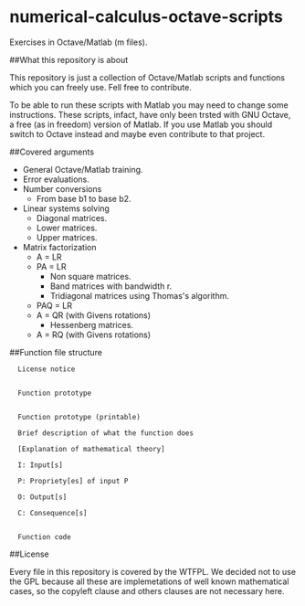 # numerical-calculus-octave-scripts
Exercises in Octave/Matlab (m files).

##What this repository is about

This repository is just a collection of Octave/Matlab scripts and functions 
which you can freely use. Fell free to contribute.

To be able to run these scripts with Matlab you may need to change some 
instructions. These scripts, infact,  have only been trsted with GNU Octave, a 
free (as in freedom) version of Matlab. If you use Matlab you should switch to 
Octave instead and maybe even contribute to that project.

##Covered arguments

- General Octave/Matlab training.
- Error evaluations.
- Number conversions
  - From base b1 to base b2.
- Linear systems solving
  - Diagonal matrices.
  - Lower matrices.
  - Upper matrices.
- Matrix factorization
  - A = LR
  - PA = LR
    - Non square matrices.
    - Band matrices with bandwidth r.
    - Tridiagonal matrices using Thomas's algorithm.
  - PAQ = LR
  - A = QR (with Givens rotations)
    - Hessenberg matrices.
  - A = RQ (with Givens rotations)

##Function file structure

```
  License notice
  
  
  Function prototype
  
  
  Function prototype (printable)
  
  Brief description of what the function does
  
  [Explanation of mathematical theory]
  
  I: Input[s]
  
  P: Propriety[es] of input P
  
  O: Output[s]
  
  C: Consequence[s]
  
  
  Function code
```

##License

Every file in this repository is covered by the WTFPL. We decided not to use 
the GPL because all these are implemetations of well known mathematical cases, 
so the copyleft clause and others clauses are not necessary here.
